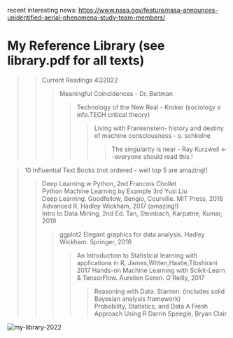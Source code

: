 recent interesting news:
https://www.nasa.gov/feature/nasa-announces-unidentified-aerial-phenomena-study-team-members/

# My Reference Library (see library.pdf for all texts)  

>>Current Readings 4Q2022  
>>>Meaningful Coincidences - Dr. Beitman  
>>>>Technology of the New Real - Kroker (sociology x info.TECH critical theory)  
>>>>>Living with Frankenstein- history and destiny of machine consciousness - s. schkolne  
>>>>>>The singularity is near - Ray Kurzweil <--everyone should read this  !


>10 Influential Text Books (not ordered - well top 5 are amazing!)  
>>Deep Learning w Python, 2nd Francois Chollet  
>>Python Machine Learning by Example 3rd Yuxi Liu  
>>Deep Learning. Goodfellow, Bengio, Courville. MIT Press, 2016  
>>Advanced R. Hadley Wickham, 2017 (amazing!)  
>>Intro to Data Mining, 2nd Ed. Tan, Steinbach, Karpatne, Kumar, 2019  
>>>ggplot2 Elegant graphics for data analysis. Hadley Wickham. Springer, 2016    
>>>>An Introduction to Statistical learning with applications in R, James,Witten,Hastie,Tibshirani 2017
>>>>Hands-on Machine Learning with Scikit-Learn & TensorFlow. Aurelien Geron. O'Reilly, 2017 
>>>>>Reasoning with Data. Stanton. (includes solid Bayesian analysis framework)  
>>>>>Probability, Statistics, and Data A Fresh Approach Using R  Darrin Speegle, Bryan Clair  

![my-library-2022](https://user-images.githubusercontent.com/59778456/193679900-04ccd057-71b9-4d4b-9a72-f1d85842c3d5.jpg)
